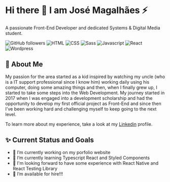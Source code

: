 # Hi there 👋 I am José Magalhães ⚡ 
A passionate Front-End Developer and dedicated Systems & Digital Media student.

![GitHub followers](https://img.shields.io/github/followers/josemagalhaesnt?style=social)
![HTML](https://img.shields.io/static/v1?label=Experienced%20with&message=HTML&color=E34F26)
![CSS](https://img.shields.io/static/v1?label=%20&message=CSS&color=1572B6)
![Sass](https://img.shields.io/static/v1?label=%20&message=Sass&color=CC6699)
![Javascript](https://img.shields.io/static/v1?label=%20&message=Javascript&color=F7DF1E)
![React](https://img.shields.io/static/v1?label=%20&message=React&color=61DAFB)
![Wordpress](https://img.shields.io/static/v1?label=%20&message=Wordpress&color=21759B)

## :crown: About Me 
My passion for the area started as a kid inspired by watching my uncle (who is a IT support professional since I know him) working daily using his computer, doing some amazing things and then, when I finally grew up, I started to take some steps into the Web Development. My journey started in 2017 when I was engaged into a development scholarship and had the opportunity to develop my first official project as Front-End and since then I've been working hard and challenging myself to keep going to the next level.

To learn more about my experience, take a look at my [Linkedin](https://www.linkedin.com/in/josemagalhaesnt/) profile.

## ✨ Current Status and Goals
  
- 🔭 I’m currently working on my porfolio website
- 🌱 I’m currently learning Typescript React and Styled Components
- 🎯 I'm looking forward to have some experience with React Native and React Testing Library
- 🤔 I’m available for hire!!!






<!--
**josemagalhaesnt/josemagalhaesnt** is a ✨ _special_ ✨ repository because its `README.md` (this file) appears on your GitHub profile.

Here are some ideas to get you started:

- 🔭 I’m currently working on ...
- 🌱 I’m currently learning ...
- 👯 I’m looking to collaborate on ...
- 🤔 I’m looking for help with ...
- 💬 Ask me about ...
- 📫 How to reach me: ...
- 😄 Pronouns: ...
- ⚡ Fun fact: ...
-->
